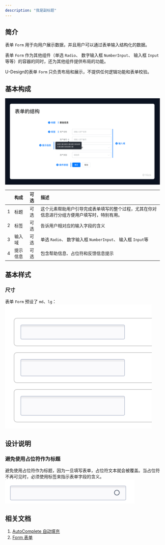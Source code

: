 ```yaml
---
description: "我是副标题"
---
```

<!--副标题具体写法见源代码模式-->

## 简介

表单 `Form` 用于向用户展示数据，并且用户可以通过表单输入结构化的数据。

表单 `Form` 作为其他组件（单选 `Radio`、 数字输入框 `NumberInput`、 输入框 `Input`等等）的容器的同时，还为其他组件提供布局的功能。

U-Design的表单 `Form` 只负责布局和展示，不提供任何逻辑功能和表单校验。



## 基本构成

![3](../../../images/form/3.png)

|      | 构成  | 可选  |描述                            |
| :--: | :-----| :--- |:------------------------------ |
|  1   | 标题 | 可选 |这个元素帮助用户引导完成表单填写的整个过程，尤其在你对信息进行分组方便用户填写时，特别有用。  |
|  2   | 标签| 可选 |告诉用户相对应的输入字段的含义 |
|  3   | 输入域| 可选 |单选 `Radio`、 数字输入框 `NumberInput`、 输入框 `Input`等 |
|  4   | 提示信息| 可选 |包含帮助信息、占位符和反馈信息提示 |



## 基本样式


### 尺寸
表单 `Form` 预设了 `md`、`lg`：
![1](../../../images/input/3.png)



## 设计说明


### 避免使用占位符作为标题
避免使用占位符作为标题，因为一旦填写表单，占位符文本就会被覆盖。当占位符不再可见时，必须使用标签来指示表单字段的含义。
![1](../../../images/input/5.png)
<!--配图分为左右两部分，左边是占位符作为标题，获取焦点后就看不到标题了，右侧是正常的-->




## 相关文档

1. [AutoComplete 自动填充](http://10.179.234.214:8000/component/AutoComplete/)
2. [Form 表单](http://10.179.234.214:8000/component/Form/)
